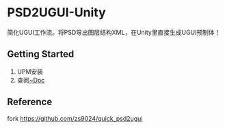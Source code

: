 # PSD2UGUI-Unity

简化UGUI工作流。将PSD导出图层结构XML，在Unity里直接生成UGUI预制体！

## Getting Started

1. UPM安装
2. 查阅[~Doc](https://github.com/Sarofc/PSD2UGUI-Unity/tree/main/~Doc)

## Reference

fork https://github.com/zs9024/quick_psd2ugui
